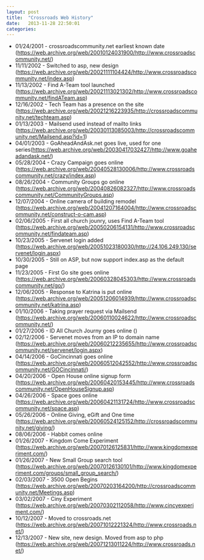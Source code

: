```yaml
---
layout: post
title:  "Crossroads Web History"
date:   2013-11-28 22:50:01
categories: 
---
```


* 01/24/2001 - crossroadscommunity.net earliest known date (https://web.archive.org/web/20010124031900/http://www.crossroadscommunity.net/)
* 11/11/2002 - Switched to asp, new design (https://web.archive.org/web/20021111104424/http://www.crossroadscommunity.net/index.asp)
* 11/13/2002 - Find A-Team tool launched (https://web.archive.org/web/20021113021302/http://www.crossroadscommunity.net/findATeam.asp)
* 12/16/2002 - Tech Team has a presence on the site (https://web.archive.org/web/20021216223935/http://crossroadscommunity.net/techteam.asp)
* 01/13/2003 - Mailsend used instead of mailto links (https://web.archive.org/web/20030113085003/http://crossroadscommunity.net/Mailsend.asp?id=1)
* 04/01/2003 - GoAheadAndAsk.net goes live, used for one series(https://web.archive.org/web/20030417032427/http://www.goaheadandask.net/)
* 05/28/2004 - Crazy Campaign goes online (https://web.archive.org/web/20040528130006/http://www.crossroadscommunity.net/crazy/index.asp)
* 08/26/2004 - Community Groups go online (https://web.archive.org/web/20040826082327/http://www.crossroadscommunity.net/CommunityGroups.asp)
* 12/07/2004 - Online camera of building remodel (https://web.archive.org/web/20041207164004/http://www.crossroadscommunity.net/construct-o-cam.asp)
* 02/06/2005 - First all church jounry, uses Find A-Team tool (https://web.archive.org/web/20050206154131/http://www.crossroadscommunity.net/findateam.asp)
* 10/23/2005 - Servenet login added (https://web.archive.org/web/20051023180030/http://24.106.249.130/servenet/login.aspx)
* 10/30/2005 - Still on ASP, but now support index.asp as the default page
* 11/23/2005 - First Go site goes online (https://web.archive.org/web/20060328045303/http://www.crossroadscommunity.net/go/)
* 12/06/2005 - Response to Katrina is put online (https://web.archive.org/web/20051206014939/http://www.crossroadscommunity.net/katrina.asp)
* 01/10/2006 - Taking prayer request via Mailsend (https://web.archive.org/web/20060110024622/http://www.crossroadscommunity.net/)
* 01/27/2006 - ID All Church Journy goes online ()
* 02/12/2006 - Servenet moves from an IP to domain name (https://web.archive.org/web/20060212235655/http://www.crossroadscommunity.net/servenet/login.aspx)
* 04/14/2006 - GoCincinnati goes online (https://web.archive.org/web/20060512042552/http://www.crossroadscommunity.net/GOCincinnati/)
* 04/20/2006 - Open House online signup form (https://web.archive.org/web/20060420153445/http://www.crossroadscommunity.net/OpenHouseSignup.asp)
* 04/26/2006 - Space goes online (https://web.archive.org/web/20060421131724/http://www.crossroadscommunity.net/space.asp)
* 05/26/2006 - Online Giving, eGift and One time (https://web.archive.org/web/20060524125152/http://crossroadscommunity.net/giving/)
* 08/06/2006 - Habbit comes online
* 01/26/2007 - Kingdom Come Experiment (https://web.archive.org/web/20070126125831/http://www.kingdomexperiment.com/)
* 01/26/2007 - New Small Group search tool (https://web.archive.org/web/20070126130101/http://www.kingdomexperiment.com/groups/small_group_search/)
* 02/03/2007 - 3500 Open Begins (https://web.archive.org/web/20070203164200/http://crossroadscommunity.net/Meetings.asp)
* 03/02/2007 - Ciny Experiment (https://web.archive.org/web/20070302112058/http://www.cincyexperiment.com/)
* 10/12/2007 - Moved to crossroads.net (https://web.archive.org/web/20071012221324/http://www.crossroads.net/)
* 12/13/2007 - New site, new design. Moved from asp to php (https://web.archive.org/web/20071213011224/http://www.crossroads.net/)
